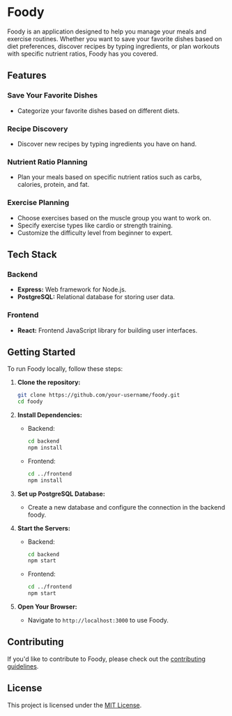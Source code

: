 
# Foody

Foody is an application designed to help you manage your meals and exercise routines. Whether you want to save your favorite dishes based on diet preferences, discover recipes by typing ingredients, or plan workouts with specific nutrient ratios, Foody has you covered.

## Features

### Save Your Favorite Dishes

- Categorize your favorite dishes based on different diets.

### Recipe Discovery

- Discover new recipes by typing ingredients you have on hand.

### Nutrient Ratio Planning

- Plan your meals based on specific nutrient ratios such as carbs, calories, protein, and fat.

### Exercise Planning

- Choose exercises based on the muscle group you want to work on.
- Specify exercise types like cardio or strength training.
- Customize the difficulty level from beginner to expert.

## Tech Stack

### Backend

- **Express:** Web framework for Node.js.
- **PostgreSQL:** Relational database for storing user data.

### Frontend

- **React:** Frontend JavaScript library for building user interfaces.

## Getting Started

To run Foody locally, follow these steps:


1. **Clone the repository:**
    ```bash
    git clone https://github.com/your-username/foody.git
    cd foody
    ```

2. **Install Dependencies:**
   - Backend:
     ```bash
     cd backend
     npm install
     ```

   - Frontend:
     ```bash
     cd ../frontend
     npm install
     ```

3. **Set up PostgreSQL Database:**
   - Create a new database and configure the connection in the backend foody.

4. **Start the Servers:**
   - Backend:
     ```bash
     cd backend
     npm start
     ```

   - Frontend:
     ```bash
     cd ../frontend
     npm start
     ```

5. **Open Your Browser:**
   - Navigate to `http://localhost:3000` to use Foody.

## Contributing

If you'd like to contribute to Foody, please check out the [contributing guidelines](CONTRIBUTING.md).

## License

This project is licensed under the [MIT License](LICENSE).
